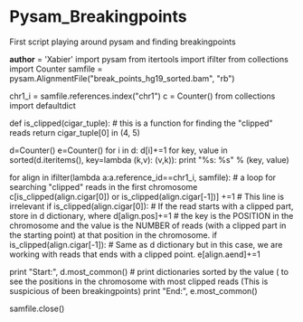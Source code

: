 # Pysam_Breakingpoints
First script playing around pysam and finding breakingpoints 

__author__ = 'Xabier'
import pysam
from itertools import ifilter
from collections import Counter
samfile = pysam.AlignmentFile("break_points_hg19_sorted.bam", "rb")

chr1_i = samfile.references.index("chr1")
c = Counter()
from collections import defaultdict

def is_clipped(cigar_tuple):                                           # this is a function for finding the "clipped" reads
    return cigar_tuple[0] in (4, 5)

d=Counter()
e=Counter()
for i in d:
    d[i]+=1
for key, value in sorted(d.iteritems(), key=lambda (k,v): (v,k)):
    print "%s: %s" % (key, value)

for align in ifilter(lambda a:a.reference_id==chr1_i, samfile):       # a loop for searching "clipped" reads in the first chromosome
    c[is_clipped(align.cigar[0]) or is_clipped(align.cigar[-1])] +=1  # This line is irrelevant
    if is_clipped(align.cigar[0]):                                    # If the read starts with a clipped part, store in d dictionary, where
        d[align.pos]+=1                                               #  the key is the POSITION in the chromosome and the value is the NUMBER of reads (with a clipped part in the starting point) at that position in the chromosome.
    if is_clipped(align.cigar[-1]):                                   # Same as  d dictionary but in this case, we are working with reads that ends with a clipped point.
        e[align.aend]+=1

print "Start:", d.most_common()                                      # print dictionaries sorted by the value ( to see the positions in the chromosome with most clipped reads (This is suspicious of been breakingpoints)
print "End:", e.most_common()

samfile.close()
